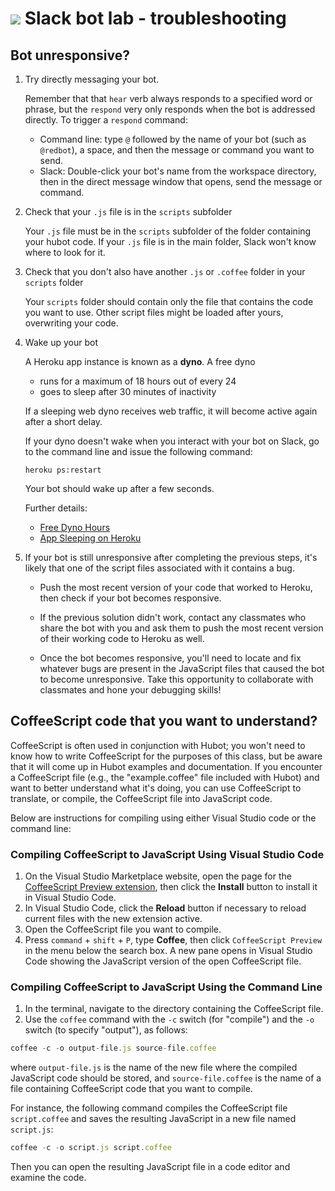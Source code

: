 # ![](https://ga-dash.s3.amazonaws.com/production/assets/logo-9f88ae6c9c3871690e33280fcf557f33.png) Slack bot lab - troubleshooting

## Bot unresponsive?

1. Try directly messaging your bot.

   Remember that that `hear` verb always responds to a specified word or phrase, but the `respond` very only responds when the bot is addressed directly. To trigger a `respond` command:

   - Command line: type `@` followed by the name of your bot (such as `@redbot`), a space, and then the message or command you want to send.
   - Slack: Double-click your bot's name from the workspace directory, then in the direct message window that opens, send the message or command.

2. Check that your `.js` file is in the `scripts` subfolder

   Your `.js` file must be in the `scripts` subfolder of the folder containing your hubot code. If your `.js` file is in the main folder, Slack won't know where to look for it.

3. Check that you don't also have another `.js` or `.coffee` folder in your `scripts` folder

   Your `scripts` folder should contain only the file that contains the code you want to use. Other script files might be loaded after yours, overwriting your code.

4. Wake up your bot

   A Heroku app instance is known as a **dyno**. A free dyno

   - runs for a maximum of 18 hours out of every 24
   - goes to sleep after 30 minutes of inactivity

   If a sleeping web dyno receives web traffic, it will become active again after a short delay.

   If your dyno doesn't wake when you interact with your bot on Slack, go to the command line and issue the following command:

   `heroku ps:restart`

   Your bot should wake up after a few seconds.

   Further details:

   - [Free Dyno Hours](https://devcenter.heroku.com/articles/free-dyno-hours)
   - [App Sleeping on Heroku](https://blog.heroku.com/app_sleeping_on_heroku)

5. If your bot is still unresponsive after completing the previous steps, it's likely that one of the script files associated with it contains a bug.

   - Push the most recent version of your code that worked to Heroku, then check if your bot becomes responsive.

   - If the previous solution didn't work, contact any classmates who share the bot with you and ask them to push the most recent version of their working code to Heroku as well.

   - Once the bot becomes responsive, you'll need to locate and fix whatever bugs are present in the JavaScript files that caused the bot to become unresponsive. Take this opportunity to collaborate with classmates and hone your debugging skills!

## CoffeeScript code that you want to understand?

CoffeeScript is often used in conjunction with Hubot; you won't need to know how to write CoffeeScript for the purposes of this class, but be aware that it will come up in Hubot examples and documentation. If you encounter a CoffeeScript file (e.g., the "example.coffee" file included with Hubot) and want to better understand what it's doing, you can use CoffeeScript to translate, or compile, the CoffeeScript
file into JavaScript code.

Below are instructions for compiling using either Visual Studio code or the command line:

### Compiling CoffeeScript to JavaScript Using Visual Studio Code

1. On the Visual Studio Marketplace website, open the page for the [CoffeeScript Preview extension](https://marketplace.visualstudio.com/items?itemName=drewbarrett.vscode-coffeescript-preview), then click the **Install** button to install it in Visual Studio Code.
1. In Visual Studio Code, click the **Reload** button if necessary to reload current files with the new extension active.
1. Open the CoffeeScript file you want to compile.
1. Press `command` + `shift` + `P`, type **Coffee**, then click `CoffeeScript Preview` in the menu below the search box. A new pane opens in Visual Studio Code showing the JavaScript version of the open CoffeeScript file.

### Compiling CoffeeScript to JavaScript Using the Command Line

1. In the terminal, navigate to the directory containing the CoffeeScript file.
2. Use the `coffee` command with the `-c` switch (for "compile") and the `-o` switch (to specify "output"), as follows:

```js
coffee -c -o output-file.js source-file.coffee
```

where `output-file.js` is the name of the new file where the compiled JavaScript code should be stored, and `source-file.coffee` is the name of a file containing CoffeeScript code that you want to compile.

For instance, the following command compiles the CoffeeScript file `script.coffee` and saves the resulting JavaScript in a new file named `script.js`:

```js
coffee -c -o script.js script.coffee
```

Then you can open the resulting JavaScript file in a code editor and examine the code.
